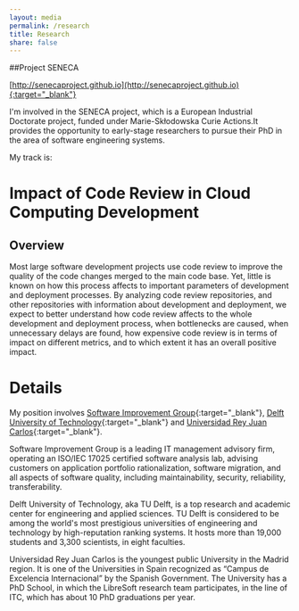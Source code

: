 ```yaml
---
layout: media
permalink: /research
title: Research
share: false
---
```


##Project SENECA

[http://senecaproject.github.io](http://senecaproject.github.io){:target="_blank"}

I'm involved in the SENECA project, which is a European Industrial Doctorate project, funded under Marie-Skłodowska Curie Actions.It provides the opportunity to early-stage researchers to pursue their PhD in the area of software engineering systems.

My track is:

# Impact of Code Review in Cloud Computing Development

## Overview
Most large software development projects use code review to improve the quality of the code changes merged to the main code base. Yet, little is known on how this process affects to important parameters of development and deployment processes. By analyzing code review repositories, and other repositories with information about development and deployment, we expect to better understand how code review affects to the whole development and deployment process, when bottlenecks are caused, when unnecessary delays are found, how expensive code review is in terms of impact on different metrics, and to which extent it has an overall positive impact.

# Details
My position involves [Software Improvement Group](https://www.sig.eu/en/){:target="_blank"}, [Delft University of Technology](http://www.tudelft.nl/en/){:target="_blank"} and [Universidad Rey Juan Carlos](https://www.urjc.es/en/){:target="_blank"}.

Software Improvement Group is a leading IT management advisory firm, operating an ISO/IEC 17025 certified software analysis lab, advising customers on application portfolio rationalization, software migration, and all aspects of software quality, including maintainability, security, reliability, transferability.

Delft University of Technology, aka TU Delft, is a top research and academic center for engineering and applied sciences. TU Delft is considered to be among the world's most prestigious universities of engineering and technology by high-reputation ranking systems. It hosts more than 19,000 students and 3,300 scientists, in eight faculties.

Universidad Rey Juan Carlos is the youngest public University in the Madrid region. It is one of the Universities in Spain recognized as “Campus de Excelencia Internacional” by the Spanish Government. The University has a PhD School, in which the LibreSoft research team participates, in the line of ITC, which has about 10 PhD graduations per year.
